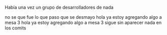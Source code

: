 Había una vez
un grupo de desarrolladores de nada

no se que fue lo que paso que se desmayo
 hola ya estoy agregando algo a mesa 3
 hola ya estoy agregando algo a mesa 3
sigue sin aparecer nada en los comits

